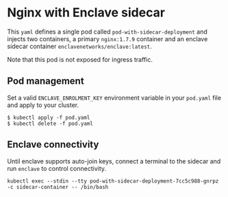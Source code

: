 # Nginx with Enclave sidecar

This `yaml` defines a single pod called `pod-with-sidecar-deployment` and injects two containers, a primary `nginx:1.7.9` container and an enclave sidecar container `enclavenetworks/enclave:latest`.

Note that this pod is not exposed for ingress traffic.

## Pod management

Set a valid `ENCLAVE_ENROLMENT_KEY` environment variable in your `pod.yaml` file and apply to your cluster.

```
$ kubectl apply -f pod.yaml
$ kubectl delete -f pod.yaml
```

## Enclave connectivity

Until enclave supports auto-join keys, connect a terminal to the sidecar and run `enclave` to control connectivity.

```
kubectl exec --stdin --tty pod-with-sidecar-deployment-7cc5c988-gnrpz -c sidecar-container -- /bin/bash
```